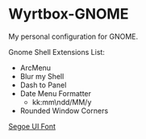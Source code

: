 # Wyrtbox-GNOME
My personal configuration for GNOME.

Gnome Shell Extensions List:
- ArcMenu
- Blur my Shell
- Dash to Panel
- Date Menu Formatter
  - kk:mm\ndd/MM/y
- Rounded Window Corners
  
[Segoe UI Font](https://drive.google.com/file/d/1WysnQNGr37ml1elWO_1YqxArjKgwUYbx/view)
